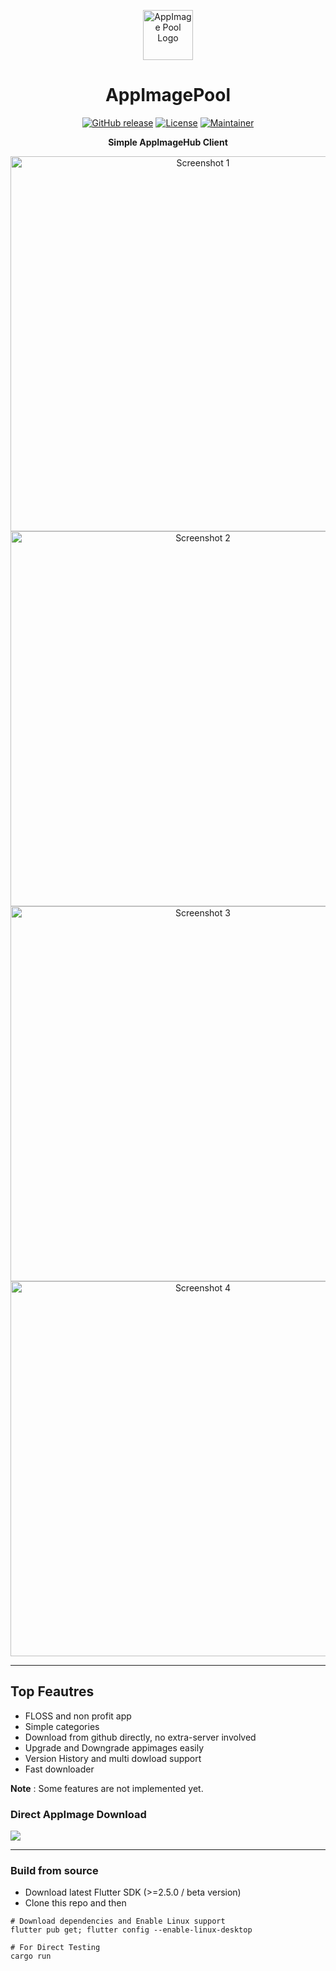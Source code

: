 <p align="center"><a href="#appimagepool"><img src="https://raw.githubusercontent.com/prateekmedia/appimagepool/main/assets/appimagepool.png" height=80px alt="AppImage Pool Logo"/></a></p>
<h1 align="center">AppImagePool</h1>
<p align="center">
<a href="https://github.com/prateekmedia/appimagepool/releases"><img alt="GitHub release" src="https://img.shields.io/github/v/release/prateekmedia/appimagepool?color=blueviolet"/></a> <a href="LICENSE"><img alt="License" src="https://img.shields.io/github/license/prateekmedia/appimagepool?color=blueviolet"/></a> <a href="https://github.com/prateekmedia"><img alt="Maintainer" src="https://img.shields.io/badge/Maintainer-prateekmedia-blueviolet"/></a>
</p>

<p align="center"><b>
Simple AppImageHub Client</b></p>

<p align="center"><img width=600 src="https://raw.githubusercontent.com/prateekmedia/appimagepool/main/assets/screenshot/home.jpg" alt="Screenshot 1"/> <img width=600  src="https://raw.githubusercontent.com/prateekmedia/appimagepool/main/assets/screenshot/app.jpg" alt="Screenshot 2"/> <img width=600 src="https://raw.githubusercontent.com/prateekmedia/appimagepool/main/assets/screenshot/search.jpg" alt="Screenshot 3"/>  <img  width=600 src="https://raw.githubusercontent.com/prateekmedia/appimagepool/main/assets/screenshot/category.jpg" alt="Screenshot 4"/></p>

---

## Top Feautres
- FLOSS and non profit app
- Simple categories
- Download from github directly, no extra-server involved
- Upgrade and Downgrade appimages easily
- Version History and multi dowload support
- Fast downloader

**Note** : Some features are not implemented yet.


### Direct AppImage Download 
<a href="https://github.com/prateekmedia/appimagepool/releases/latest/"><img src="https://img.shields.io/badge/Download from Github-indigo?style=for-the-badge&logo=Github"/></a>

---

### Build from source

- Download latest Flutter SDK (>=2.5.0 / beta version)
- Clone this repo and then 

```
# Download dependencies and Enable Linux support
flutter pub get; flutter config --enable-linux-desktop

# For Direct Testing
cargo run
```
